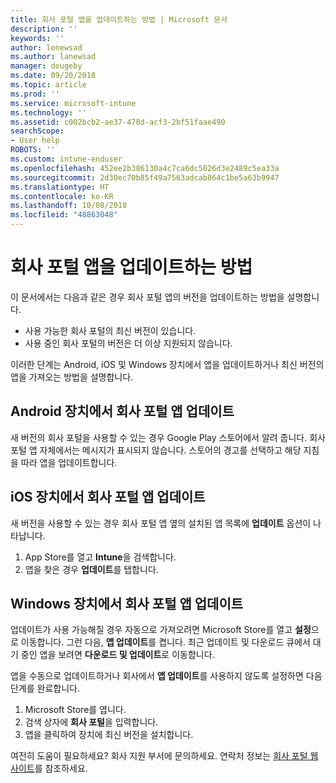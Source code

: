 ```yaml
---
title: 회사 포털 앱을 업데이트하는 방법 | Microsoft 문서
description: ''
keywords: ''
author: lenewsad
ms.author: lanewsad
manager: dougeby
ms.date: 09/20/2018
ms.topic: article
ms.prod: ''
ms.service: microsoft-intune
ms.technology: ''
ms.assetid: c002bcb2-ae37-478d-acf3-2bf51faae490
searchScope:
- User help
ROBOTS: ''
ms.custom: intune-enduser
ms.openlocfilehash: 452ee2b386130a4c7ca6dc5026d3e2489c5ea33a
ms.sourcegitcommit: 2d30ec70b85f49a7563adcab864c1be5a63b9947
ms.translationtype: HT
ms.contentlocale: ko-KR
ms.lasthandoff: 10/08/2018
ms.locfileid: "48863048"
---
```

# <a name="how-to-update-the-company-portal-app"></a>회사 포털 앱을 업데이트하는 방법

이 문서에서는 다음과 같은 경우 회사 포털 앱의 버전을 업데이트하는 방법을 설명합니다.  
* 사용 가능한 회사 포털의 최신 버전이 있습니다.
* 사용 중인 회사 포털의 버전은 더 이상 지원되지 않습니다.

이러한 단계는 Android, iOS 및 Windows 장치에서 앱을 업데이트하거나 최신 버전의 앱을 가져오는 방법을 설명합니다.    

## <a name="update-the-company-portal-app-on-your-android-device"></a>Android 장치에서 회사 포털 앱 업데이트  

새 버전의 회사 포털을 사용할 수 있는 경우 Google Play 스토어에서 알려 줍니다. 회사 포털 앱 자체에서는 메시지가 표시되지 않습니다. 스토어의 경고를 선택하고 해당 지침을 따라 앱을 업데이트합니다. 

## <a name="update-the-company-portal-app-on-your-ios-device"></a>iOS 장치에서 회사 포털 앱 업데이트  

새 버전을 사용할 수 있는 경우 회사 포털 앱 옆의 설치된 앱 목록에 **업데이트** 옵션이 나타납니다.  

1. App Store를 열고 **Intune**을 검색합니다.  
2. 앱을 찾은 경우 **업데이트**를 탭합니다.  

## <a name="update-the-company-portal-app-on-your-windows-device"></a>Windows 장치에서 회사 포털 앱 업데이트
업데이트가 사용 가능해질 경우 자동으로 가져오려면 Microsoft Store를 열고 **설정**으로 이동합니다. 그런 다음, **앱 업데이트**를 켭니다. 최근 업데이트 및 다운로드 큐에서 대기 중인 앱을 보려면 **다운로드 및 업데이트**로 이동합니다.  

앱을 수동으로 업데이트하거나 회사에서 **앱 업데이트**를 사용하지 않도록 설정하면 다음 단계를 완료합니다.  
1. Microsoft Store를 엽니다.
2. 검색 상자에 **회사 포털**을 입력합니다.
3. 앱을 클릭하여 장치에 최신 버전을 설치합니다. 


여전히 도움이 필요하세요? 회사 지원 부서에 문의하세요. 연락처 정보는 [회사 포털 웹 사이트](https://go.microsoft.com/fwlink/?linkid=2010980)를 참조하세요.
